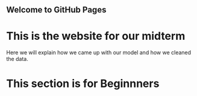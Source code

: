 ## Welcome to GitHub Pages
<body>
  <h1>This is the website for our midterm</h1>
</body>
Here we will explain how we came up with our model and how we cleaned the data.
<body>
  <h1>This section is for Beginnners</h1>
</body>

